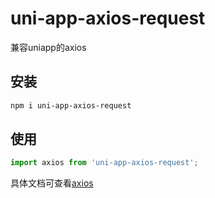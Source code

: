 # uni-app-axios-request

兼容uniapp的axios

## 安装

```bash
npm i uni-app-axios-request
```

## 使用

```ts
import axios from 'uni-app-axios-request';
```

具体文档可查看[axios](https://github.com/axios/axios)
